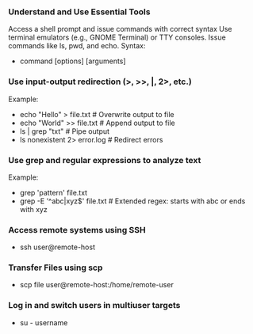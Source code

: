 ### Understand and Use Essential Tools

Access a shell prompt and issue commands with correct syntax
Use terminal emulators (e.g., GNOME Terminal) or TTY consoles. Issue commands like ls, pwd, and echo. Syntax:

- command [options] [arguments]

### Use input-output redirection (>, >>, |, 2>, etc.)

Example:

- echo "Hello" > file.txt      # Overwrite output to file
- echo "World" >> file.txt     # Append output to file
- ls | grep "txt"              # Pipe output
- ls nonexistent 2> error.log  # Redirect errors

### Use grep and regular expressions to analyze text

Example:

- grep 'pattern' file.txt
- grep -E '^abc|xyz$' file.txt  # Extended regex: starts with abc or ends with xyz

### Access remote systems using SSH

- ssh user@remote-host

### Transfer Files using scp

- scp file user@remote-host:/home/remote-user

### Log in and switch users in multiuser targets

- su - username
